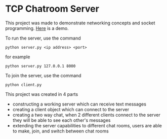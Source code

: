 # TCP Chatroom Server

This project was made to demonstrate networking concepts and socket programming.
[Here](https://drive.google.com/file/d/1Kw9ouPg0Mrp3ifSGvVmJlctfk-Ga1asC/view?usp=sharing) is a demo.

To run the server, use the command
```
python server.py <ip address> <port> 
```
for example
```
python server.py 127.0.0.1 8000
```

To join the server, use the command
```
python client.py
```

This project was created in 4 parts
- constructing a working server which can receive text messages
- creating a client object which can connect to the server
- creating a two way chat, when 2 different clients connect to the server they will be able to see each other's messages
- extending the server capabilities to different chat rooms, users are able to make, join, and switch between chat rooms
